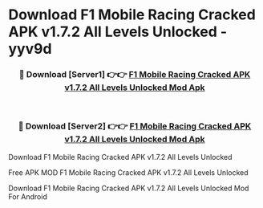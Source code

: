 # Download F1 Mobile Racing Cracked APK v1.7.2 All Levels Unlocked - yyv9d



<div align="center">
<h3>🔴 Download [Server1] 👉👉 <a href="https://momento.my/?title=F1_Mobile_Racing_Cracked_APK_v1.7.2_All_Levels_Unlocked">F1 Mobile Racing Cracked APK v1.7.2 All Levels Unlocked Mod Apk</a></h3><br>

<h3>🔴 Download [Server2] 👉👉 <a href="https://momento.my/?title=F1_Mobile_Racing_Cracked_APK_v1.7.2_All_Levels_Unlocked">F1 Mobile Racing Cracked APK v1.7.2 All Levels Unlocked Mod Apk</a></h3>
</div>



Download F1 Mobile Racing Cracked APK v1.7.2 All Levels Unlocked 

Free APK MOD F1 Mobile Racing Cracked APK v1.7.2 All Levels Unlocked 

Download F1 Mobile Racing Cracked APK v1.7.2 All Levels Unlocked Mod For Android
